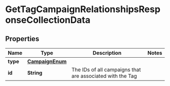 # GetTagCampaignRelationshipsResponseCollectionData

## Properties
Name | Type | Description | Notes
------------ | ------------- | ------------- | -------------
**type** | [**CampaignEnum**](CampaignEnum.md) |  | 
**id** | **String** | The IDs of all campaigns that are associated with the Tag | 
